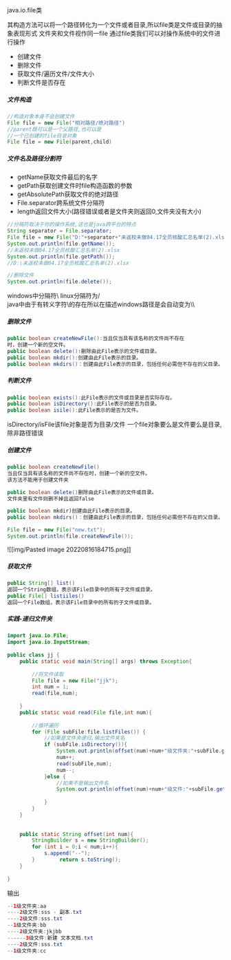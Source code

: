 java.io.file类

其构造方法可以将一个路径转化为一个文件或者目录,所以file类是文件或目录的抽象表现形式
文件夹和文件视作同一file
通过file类我们可以对操作系统中的文件进行操作

* 创建文件
* 删除文件
* 获取文件/遍历文件/文件大小
* 判断文件是否存在

##### 文件构造

```java
//构造对象本身不会创建文件
File file = new File("相对路径/绝对路径")
//parent既可以是一个父路径,也可以是
//一个已创建的file目录对象
File file = new File(parent,child)
```

##### 文件名及路径分割符
* getName获取文件最后的名字
* getPath获取创建文件时file构造函数的参数
* getAbsolutePath获取文件的绝对路径
* File.separator跨系统文件分隔符
* length返回文件大小(路径错误或者是文件夹则返回0,文件夹没有大小)


```java
//分隔符取决于你的操作系统,这也是java跨平台的特点
String separator = File.separator;  
File file = new File("D:"+separator+"未返校未做04.17全员核酸汇总名单(2).xlsx");  
System.out.println(file.getName());  
//未返校未做04.17全员核酸汇总名单(2).xlsx
System.out.println(file.getPath()); 
//D:\未返校未做04.17全员核酸汇总名单(2).xlsx

//删除文件
System.out.println(file.delete());

```

windows中分隔符\\ linux分隔符为/     
java中由于有转义字符\\的存在所以在描述windows路径是会自动变为\\\

##### 删除文件

```java
public boolean createNewFile():当且仅当具有该名称的文件尚不存在
时，创建一个新的空文件。
public boolean delete()∶删除由此File表示的文件或目录。
public boolean mkdir():创建由此File表示的目录。
public boolean mkdirs()︰创建由此File表示的目录，包括任何必需但不存在的父目录。
```

##### 判断文件

```java
public boolean exists():此File表示的文件或目录是否实际存在。
public boolean isDirectory():此File表示的是否为目录。
public boolean isile():此File表示的是否为文件。
```
isDirectory/isFile该file对象是否为目录/文件
一个file对象要么是文件要么是目录,除非路径错误

##### 创建文件

```java
public boolean createNewFile()
当且仅当具有该名称的文件尚不存在时，创建一个新的空文件。
该方法不能用于创建文件夹

public boolean delete()删除由此File表示的文件或目录。
文件夹里有文件则删不掉且返回false

public boolean mkdir)创建由此File表示的目录。
public boolean mkdirs()︰创建由此File表示的目录，包括任何必需但不存在的父目录。

```
```java
File file = new File("new.txt");  
System.out.println(file.createNewFile());
```
![[img/Pasted image 20220816184715.png]]

##### 获取文件

```java
public String[] list()
返回一个String数组，表示该File目录中的所有子文件或目录。
public File[] listiiles()
返回一个File数组，表示该File目录中的所有的子文件或目录。

```

##### 实践-递归文件夹
```java
import java.io.File;  
import java.io.InputStream;  
  
public class jj {  
    public static void main(String[] args) throws Exception{  
  
        //将文件读取  
        File file = new File("jjk");  
        int num = 1;  
        read(file,num);  
  
    }  
    public static void read(File file,int num){  
  
        //循环遍历  
        for (File subFile:file.listFiles()) {  
            //如果是文件夹递归,输出文件夹名  
            if (subFile.isDirectory()){  
                System.out.println(offset(num)+num+"级文件夹:"+subFile.getName());  
                num++;  
                read(subFile,num);  
                num--;  
            }else {  
                //如果不是输出文件名  
                System.out.println(offset(num)+num+"级文件:"+subFile.getName());  
  
            }        
        }    
    }    
            
            
    public static String offset(int num){  
        StringBuilder s = new StringBuilder();  
        for (int i = 0;i < num;i++){  
            s.append("--");  
        }        return s.toString();  
    }  
  
}


```
输出
```java
--1级文件夹:aa
----2级文件:sss - 副本.txt
----2级文件:sss.txt
--1级文件夹:bb
----2级文件夹:jkjbb
------3级文件:新建 文本文档.txt
----2级文件:sss.txt
--1级文件夹:cc

```
